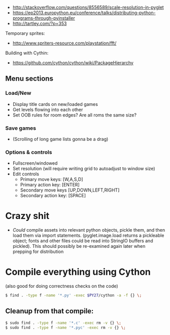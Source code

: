 

* http://stackoverflow.com/questions/8556589/scale-resolution-in-pyglet
* https://ep2013.europython.eu/conference/talks/distributing-python-programs-through-pyinstaller
* http://tartley.com/?p=353

Temporary sprites:
* http://www.spriters-resource.com/playstation/fft/

Building with Cythin:
* https://github.com/cython/cython/wiki/PackageHierarchy

## Menu sections

### Load/New

* Display title cards on new/loaded games
* Get levels flowing into each other
* Set OOB rules for room edges? Are all roms the same size?

### Save games

* (Scrolling of long game lists gonna be a drag)

### Options & controls

* Fullscreen/windowed
* Set resolution (will require writing grid to autoadjust to window size)
* Edit controls
    - Primary move keys: [W,A,S,D]
    - Primary action key: [ENTER]
    - Secondary move keys [UP,DOWN,LEFT,RIGHT]
    - Secondary action key: [SPACE]

# Crazy shit
* *Could* compile assets into relevant python objects, pickle them, and then 
  load them via import statements. (pyglet.image.load returns a pickleable 
  object; fonts and other files could be read into StringIO buffers and 
  pickled). This should possibly be re-examined again later when prepping for 
  distribution


# Compile everything using Cython
(also good for doing correctness checks on the code)
```bash
$ find . -type f -name '*.py' -exec $PY27/cython -a -f {} \;
```

## Cleanup from that compile:
```bash
$ sudo find . -type f -name '*.c' -exec rm -v {} \;
$ sudo find . -type f -name '*.pyc' -exec rm -v {} \;